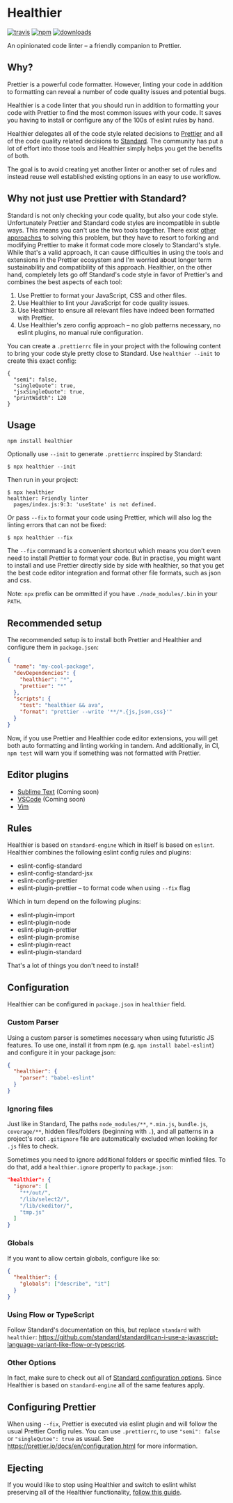 # Healthier

[![travis][travis-image]][travis-url]
[![npm][npm-image]][npm-url]
[![downloads][downloads-image]][downloads-url]

An opinionated code linter – a friendly companion to Prettier.

## Why?

Prettier is a powerful code formatter. However, linting your code in addition to formatting can reveal a number of code quality issues and potential bugs.

Healthier is a code linter that you should run in addition to formatting your code with Prettier to find the most common issues with your code. It saves you having to install or configure any of the 100s of eslint rules by hand.

Healthier delegates all of the code style related decisions to [Prettier][prettier/prettier] and all of the code quality related decisions to [Standard][standard/standard]. The community has put a lot of effort into those tools and Healthier simply helps you get the benefits of both.

The goal is to avoid creating yet another linter or another set of rules and instead reuse well established existing options in an easy to use workflow.

## Why not just use Prettier with Standard?

Standard is not only checking your code quality, but also your code style. Unfortunately Prettier and Standard code styles are incompatible in subtle ways. This means you can't use the two tools together. There exist [other][prettier-standard] [approaches][prettierx] to solving this problem, but they have to resort to forking and modifying Prettier to make it format code more closely to Standard's style. While that's a valid approach, it can cause difficulties in using the tools and extensions in the Prettier ecosystem and I'm worried about longer term sustainability and compatibility of this approach. Healthier, on the other hand, completely lets go off Standard's code style in favor of Prettier's and combines the best aspects of each tool:

1. Use Prettier to format your JavaScript, CSS and other files.
2. Use Healthier to lint your JavaScript for code quality issues.
3. Use Healthier to ensure all relevant files have indeed been formatted with Prettier.
4. Use Healthier's zero config approach – no glob patterns necessary, no eslint plugins, no manual rule configuration.

You can create a `.prettierrc` file in your project with the following content to bring your code style pretty close to Standard. Use `healthier --init` to create this exact config:

```
{
  "semi": false,
  "singleQuote": true,
  "jsxSingleQuote": true,
  "printWidth": 120
}
```

## Usage

```
npm install healthier
```

Optionally use `--init` to generate `.prettierrc` inspired by Standard:

```
$ npx healthier --init
```

Then run in your project:

```
$ npx healthier
healthier: Friendly linter
  pages/index.js:9:3: 'useState' is not defined.
```

Or pass `--fix` to format your code using Prettier, which will also log the linting errors that can not be fixed:

```
$ npx healthier --fix
```

The `--fix` command is a convenient shortcut which means you don't even need to install Prettier to format your code. But in practise, you might want to install and use Prettier directly side by side with healthier, so that you get the best code editor integration and format other file formats, such as json and css.

Note: `npx` prefix can be ommitted if you have `./node_modules/.bin` in your `PATH`.

## Recommended setup

The recommended setup is to install both Prettier and Healthier and configure them in `package.json`:

```json
{
  "name": "my-cool-package",
  "devDependencies": {
    "healthier": "*",
    "prettier": "*"
  },
  "scripts": {
    "test": "healthier && ava",
    "format": "prettier --write '**/*.{js,json,css}'"
  }
}
```

Now, if you use Prettier and Healthier code editor extensions, you will get both auto formatting and linting working in tandem. And additionally, in CI, `npm test` will warn you if something was not formatted with Prettier.

## Editor plugins

- [Sublime Text](./docs/01-sublime-text.md) (Coming soon)
- [VSCode](./docs/02-vscode.md) (Coming soon)
- [Vim](./docs/03-vim.md)

## Rules

Healthier is based on `standard-engine` which in itself is based on `eslint`. Healthier combines the following eslint config rules and plugins:

- eslint-config-standard
- eslint-config-standard-jsx
- eslint-config-prettier
- eslint-plugin-prettier – to format code when using `--fix` flag

Which in turn depend on the following plugins:

- eslint-plugin-import
- eslint-plugin-node
- eslint-plugin-prettier
- eslint-plugin-promise
- eslint-plugin-react
- eslint-plugin-standard

That's a lot of things you don't need to install!

## Configuration

Healthier can be configured in `package.json` in `healthier` field.

### Custom Parser

Using a custom parser is sometimes necessary when using futuristic JS features. To use one, install it from npm (e.g. `npm install babel-eslint`) and configure it in your package.json:

```json
{
  "healthier": {
    "parser": "babel-eslint"
  }
}
```

### Ignoring files

Just like in Standard, The paths `node_modules/**`, `*.min.js`, `bundle.js`, `coverage/**`, hidden files/folders (beginning with `.`), and all patterns in a project's root `.gitignore` file are automatically excluded when looking for `.js` files to check.

Sometimes you need to ignore additional folders or specific minfied files. To do that, add
a `healthier.ignore` property to `package.json`:

```json
"healthier": {
  "ignore": [
    "**/out/",
    "/lib/select2/",
    "/lib/ckeditor/",
    "tmp.js"
  ]
}
```

### Globals

If you want to allow certain globals, configure like so:

```json
{
  "healthier": {
    "globals": ["describe", "it"]
  }
}
```

### Using Flow or TypeScript

Follow Standard's documentation on this, but replace `standard` with `healthier`: https://github.com/standard/standard#can-i-use-a-javascript-language-variant-like-flow-or-typescript.

### Other Options

In fact, make sure to check out all of [Standard configuration options][standard/standard]. Since Healthier is based on `standard-engine` all of the same features apply.

## Configuring Prettier

When using `--fix`, Prettier is executed via eslint plugin and will follow the usual Prettier Config rules. You can use `.prettierrc`, to use `"semi": false` or `"singleQutoe": true` as usual. See https://prettier.io/docs/en/configuration.html for more information.

## Ejecting

If you would like to stop using Healthier and switch to eslint whilst preserving all of the Healthier functionality, [follow this guide](./docs/04-ejecting.md).

[travis-image]: https://img.shields.io/travis/KidkArolis/healthier.svg?style=flat-square
[travis-url]: https://travis-ci.org/KidkArolis/healthier
[npm-image]: https://img.shields.io/npm/v/healthier.svg?style=flat-square
[npm-url]: https://npmjs.org/package/healthier
[downloads-image]: https://img.shields.io/npm/dm/healthier.svg?style=flat-square
[downloads-url]: https://npmjs.org/package/healthier
[prettier/prettier]: https://github.com/prettier/prettier
[standard/standard]: https://github.com/standard/standard
[prettier-standard]: https://github.com/sheerun/prettier-standard
[prettierx]: https://github.com/brodybits/prettierx
